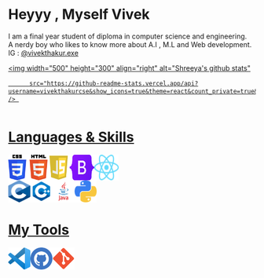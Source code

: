 <h1>Heyyy ,  Myself Vivek</h1> 
<p>I am a final year student of diploma in computer science and engineering.         
<br>A nerdy boy who likes to know more about A.I , M.L and Web development.
<br> IG : <a href="https://www.instagram.com/vivekthakur.exe/">@vivekthakur.exe</p>

 <p align="right"> 

 <img width="500" height="300" align="right" alt="Shreeya's github stats"  

          src="https://github-readme-stats.vercel.app/api?username=vivekthakurcse&show_icons=true&theme=react&count_private=true&include_all_commits=true" /> 

 </p>
<div style="display:flex"><h1>Languages & Skills</h1></div>

<div style="display:flex">
<img src="Daco.png" width="80px">
<img src="js.png" width="45px">
<img src="Bootstrap_logo.svg.png" width="50px">
<img src="React-icon.svg" width="50px">
</div>


<div style="display:flex">
<img src="C_Programming_Language.svg" width="45px" height="45px">
<img src="cpp.png" width="45px" height="45px">
<img src="java.png" width="45px" height="45px">
<img src="py.png" width="45px" height="45px"s>
</div>

<div style="display:flex"><h1>My Tools</h1></div>
<div style="display:flex">
<img src="VS_Code.png" width="45px">
<img src="github.svg" width="45px" height="45px">
<img src="Git_icon.svg.png" width="45px" height="45px">
</div>

